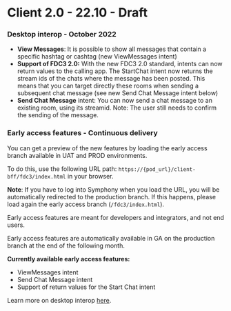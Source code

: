 # Client 2.0 - 22.10 - Draft

### Desktop interop - October 2022

* **View Messages**: It is possible to show all messages that contain a specific hashtag or cashtag (new ViewMessages intent)
* **Support of FDC3 2.0:** With the new FDC3 2.0 standard, intents can now return values to the calling app. The StartChat intent now returns the stream ids of the chats where the message has been posted. This means that you can target directly these rooms when sending a subsequent chat message (see new Send Chat Message intent below)
* **Send Chat Message** intent: You can now send a chat message to an existing room, using its streamid. Note: The user still needs to confirm the sending of the message.

### Early access features - Continuous delivery

You can get a preview of the new features by loading the early access branch available in UAT and PROD environments.

To do this, use the following URL path: `https://{pod_url}/client-bff/fdc3/index.html` in your browser.

**Note**: If you have to log into Symphony when you load the URL, you will be automatically redirected to the production branch. If this happens, please load again the early access branch (`/fdc3/index.html`).&#x20;

Early access features are meant for developers and integrators, and not end users.

Early access features are automatically available in GA on the production branch at the end of the following month.

**Currently available early access features:**

* ViewMessages intent
* Send Chat Message intent
* Support of return values for the Start Chat intent

Learn more on desktop interop [here](../../../embedded-modules/desktop-interoperability/).

###
